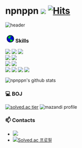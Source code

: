 # npnppn&nbsp;<img src="https://github.com/npnppn/npnppn/blob/main/aing_eyes.gif" width="40px"> [![Hits](https://hits.seeyoufarm.com/api/count/incr/badge.svg?url=https%3A%2F%2Fgithub.com%2Fnpnppn%2Fhit-counter&count_bg=%2379C83D&title_bg=%23555555&icon=&icon_color=%23E7E7E7&title=hits&edge_flat=false)](https://hits.seeyoufarm.com)

![header](https://capsule-render.vercel.app/api?type=waving&color=gradient&height=200&section=header&text=HyungMin's%20Github&fontSize=40&fontAlign=50&fontAlignY=40)

### &nbsp;<img src="https://github.com/Kinetic27/Kinetic27/blob/master/earth.gif" width="24px"> Skills

<!-- <img src="https://img.shields.io/badge/이름-컬러?style=flat&logo=이름&logoColor=white"/> -->
<img src="https://img.shields.io/badge/Java-007396?style=flat&logo=C%2B%2B&logoColor=white"/>&nbsp;<img src="https://img.shields.io/badge/Python-3776AB?style=flat&logo=Python&logoColor=white"/>&nbsp;<img src="https://img.shields.io/badge/Javascript-F7DF1E?style=flat&logo=Javascript&logoColor=white"/>
<br>
<img src="https://img.shields.io/badge/SpringBoot-6DB33F?style=flat-square&logo=SpringBoot&logoColor=white"/>&nbsp;<img src="https://img.shields.io/badge/Vue.js-#4FC08D?style=flat-square&logo=Vue.js&logoColor=white"/>
<br>
<img src="https://img.shields.io/badge/MySQL-4479A1?style=flat&logo=MySQL&logoColor=white"/>&nbsp;<img src="https://img.shields.io/badge/Oracle-4479A1?style=flat&logo=Oracle&logoColor=white"/>
<br>
<img src="https://img.shields.io/badge/Github-181717?style=flat&logo=Github&logoColor=white"/>&nbsp;<img src="https://img.shields.io/badge/Zira-F24E1E?style=flat&logo=Zira&logoColor=white"/>&nbsp;<img src="https://img.shields.io/badge/Trello-0052CC?style=flat&logo=Trello&logoColor=white"/>&nbsp;<img src="https://img.shields.io/badge/MatterMost-4A154B?style=flat&logo=MatterMost&logoColor=white"/>



![npnppn's github stats](https://github-readme-stats.vercel.app/api?username=npnppn&show_icons=true&theme=synthwave)


### 💻 BOJ

[![solved.ac tier](http://mazassumnida.wtf/api/generate_badge?boj=npnppn)](https://solved.ac/npnppn)
![mazandi profile](http://mazandi.herokuapp.com/api?handle=npnppn&theme=cold)


### 📫 Contacts
- <a href="mailto:nppn10@naver.com"> <img src="https://img.shields.io/badge/Email-03C75A?style=flat&logo=Naver&logoColor=white"/> </a>
- <a href="https://boj.kr/npnppn"> [![Solved.ac 프로필](http://mazassumnida.wtf/api/mini/generate_badge?boj=npnppn)](https://solved.ac/npnppn) </a>


<!--

**npnppn/npnppn** is a ✨ _special_ ✨ repository because its `README.md` (this file) appears on your GitHub profile.

Here are some ideas to get you started:

- 🔭 I’m currently working on ...
- 🌱 I’m currently learning ...
- 👯 I’m looking to collaborate on ...
- 🤔 I’m looking for help with ...
- 💬 Ask me about ...
- 📫 How to reach me: ...
- 😄 Pronouns: ...
- ⚡ Fun fact: ...
-->
